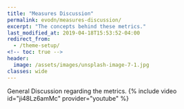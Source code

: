 ```yaml
---
title: "Measures Discussion"
permalink: evodn/measures-discussion/
excerpt: "The concepts behind these metrics."
last_modified_at: 2019-04-18T15:53:52-04:00
redirect_from:
  - /theme-setup/
<!-- toc: true -->
header:
  image: /assets/images/unsplash-image-7-1.jpg
classes: wide
---
```


General Discussion regarding the metrics.
{% include video id="ji48Lz6amMc" provider="youtube" %}
